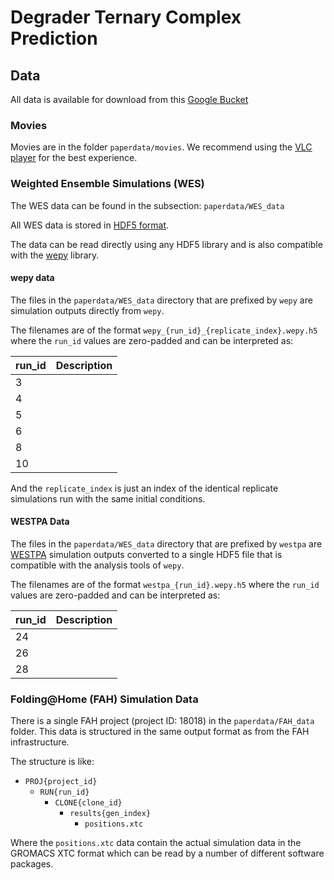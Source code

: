 
# Degrader Ternary Complex Prediction

## Data

All data is available for download from this [Google Bucket](https://console.cloud.google.com/storage/browser/paperdata)

### Movies

Movies are in the folder `paperdata/movies`. We recommend using the [VLC player](https://www.videolan.org/vlc/) for the best experience.

### Weighted Ensemble Simulations (WES)

The WES data can be found in the subsection: `paperdata/WES_data`

All WES data is stored in [HDF5 format](https://www.hdfgroup.org/solutions/hdf5). 

The data can be read directly using any HDF5 library and is also
compatible with the [wepy](https://github.com/ADicksonLab/wepy)
library.

#### wepy data

The files in the `paperdata/WES_data` directory that are prefixed by
`wepy` are simulation outputs directly from `wepy`.

The filenames are of the format
`wepy_{run_id}_{replicate_index}.wepy.h5` where the `run_id` values
are zero-padded and can be interpreted as:

| run_id | Description |
|--------|-------------|
|      3 |             |
|      4 |             |
|      5 |             |
|      6 |             |
|      8 |             |
|     10 |             |

And the `replicate_index` is just an index of the identical replicate
simulations run with the same initial conditions.

#### WESTPA Data

The files in the `paperdata/WES_data` directory that are prefixed by
`westpa` are [WESTPA](https://github.com/westpa/westpa) simulation
outputs converted to a single HDF5 file that is compatible with the
analysis tools of `wepy`.

The filenames are of the format `westpa_{run_id}.wepy.h5` where the
`run_id` values are zero-padded and can be interpreted as:

| run_id  | Description |
|---------|-------------|
| 24      |             |
| 26      |             |
| 28      |             |


### Folding@Home (FAH) Simulation Data

There is a single FAH project (project ID: 18018) in the
`paperdata/FAH_data` folder. This data is structured in the same
output format as from the FAH infrastructure.

The structure is like:

- `PROJ{project_id}`
  - `RUN{run_id}`
    - `CLONE{clone_id}`
      - `results{gen_index}`
        - `positions.xtc`
        
Where the `positions.xtc` data contain the actual simulation data in
the GROMACS XTC format which can be read by a number of different
software packages.
